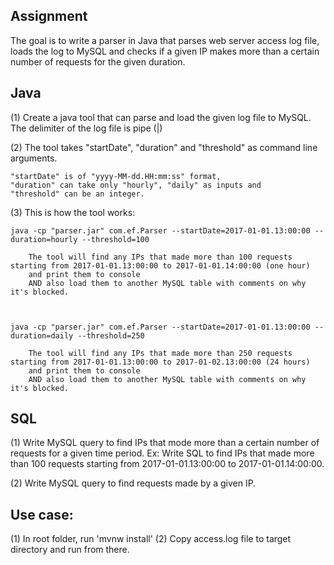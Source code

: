 Assignment
----

The goal is to write a parser in Java that parses web server access log file, loads the log to MySQL and checks if a given IP makes more than a certain number of requests for the given duration. 

Java
----

(1) Create a java tool that can parse and load the given log file to MySQL. 
	The delimiter of the log file is pipe (|)
	

(2) The tool takes 
	"startDate", 
	"duration" and 
	"threshold" as command line arguments. 
	
	"startDate" is of "yyyy-MM-dd.HH:mm:ss" format, 
	"duration" can take only "hourly", "daily" as inputs and 
	"threshold" can be an integer.

	
	
(3) This is how the tool works:

    java -cp "parser.jar" com.ef.Parser --startDate=2017-01-01.13:00:00 --duration=hourly --threshold=100
	
		The tool will find any IPs that made more than 100 requests starting from 2017-01-01.13:00:00 to 2017-01-01.14:00:00 (one hour)
		and print them to console 
		AND also load them to another MySQL table with comments on why it's blocked.
		
		

	java -cp "parser.jar" com.ef.Parser --startDate=2017-01-01.13:00:00 --duration=daily --threshold=250

		The tool will find any IPs that made more than 250 requests starting from 2017-01-01.13:00:00 to 2017-01-02.13:00:00 (24 hours) 
		and print them to console 
		AND also load them to another MySQL table with comments on why it's blocked.


		
SQL
---

(1) Write MySQL query to find IPs that mode more than a certain number of requests for a given time period.
    Ex: Write SQL to find IPs that made more than 100 requests starting from 2017-01-01.13:00:00 to 2017-01-01.14:00:00.

(2) Write MySQL query to find requests made by a given IP.


Use case:
----

(1) In root folder, run 'mvnw install'
(2) Copy access.log file to target directory and run from there.